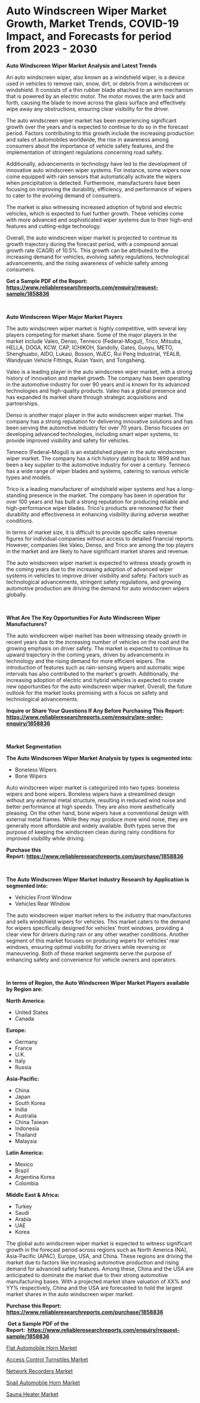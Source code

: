 <p><h1>Auto Windscreen Wiper Market Growth, Market Trends, COVID-19 Impact, and Forecasts for period from 2023 - 2030</h1></p><p><strong>Auto Windscreen Wiper Market Analysis and Latest Trends</strong></p>
<p><p>An auto windscreen wiper, also known as a windshield wiper, is a device used in vehicles to remove rain, snow, dirt, or debris from a windscreen or windshield. It consists of a thin rubber blade attached to an arm mechanism that is powered by an electric motor. The motor moves the arm back and forth, causing the blade to move across the glass surface and effectively wipe away any obstructions, ensuring clear visibility for the driver.</p><p>The auto windscreen wiper market has been experiencing significant growth over the years and is expected to continue to do so in the forecast period. Factors contributing to this growth include the increasing production and sales of automobiles worldwide, the rise in awareness among consumers about the importance of vehicle safety features, and the implementation of stringent regulations concerning road safety.</p><p>Additionally, advancements in technology have led to the development of innovative auto windscreen wiper systems. For instance, some wipers now come equipped with rain sensors that automatically activate the wipers when precipitation is detected. Furthermore, manufacturers have been focusing on improving the durability, efficiency, and performance of wipers to cater to the evolving demand of consumers.</p><p>The market is also witnessing increased adoption of hybrid and electric vehicles, which is expected to fuel further growth. These vehicles come with more advanced and sophisticated wiper systems due to their high-end features and cutting-edge technology.</p><p>Overall, the auto windscreen wiper market is projected to continue its growth trajectory during the forecast period, with a compound annual growth rate (CAGR) of 10.5%. This growth can be attributed to the increasing demand for vehicles, evolving safety regulations, technological advancements, and the rising awareness of vehicle safety among consumers.</p></p>
<p><strong>Get a Sample PDF of the Report:&nbsp; <a href="https://www.reliableresearchreports.com/enquiry/request-sample/1858836">https://www.reliableresearchreports.com/enquiry/request-sample/1858836</a></strong></p>
<p>&nbsp;</p>
<p><strong>Auto Windscreen Wiper Major Market Players</strong></p>
<p><p>The auto windscreen wiper market is highly competitive, with several key players competing for market share. Some of the major players in the market include Valeo, Denso, Tenneco (Federal-Mogul), Trico, Mitsuba, HELLA, DOGA, KCW, CAP, ICHIKOH, Sandolly, Gates, Guoyu, METO, Shenghuabo, AIDO, Lukasi, Bosson, WJEC, Rui Peng Industrial, YEALB, Wandyuan Vehicle Fittings, Ruian Yaxin, and Tongsheng.</p><p>Valeo is a leading player in the auto windscreen wiper market, with a strong history of innovation and market growth. The company has been operating in the automotive industry for over 90 years and is known for its advanced technologies and high-quality products. Valeo has a global presence and has expanded its market share through strategic acquisitions and partnerships.</p><p>Denso is another major player in the auto windscreen wiper market. The company has a strong reputation for delivering innovative solutions and has been serving the automotive industry for over 70 years. Denso focuses on developing advanced technologies, including smart wiper systems, to provide improved visibility and safety for vehicles.</p><p>Tenneco (Federal-Mogul) is an established player in the auto windscreen wiper market. The company has a rich history dating back to 1899 and has been a key supplier to the automotive industry for over a century. Tenneco has a wide range of wiper blades and systems, catering to various vehicle types and models.</p><p>Trico is a leading manufacturer of windshield wiper systems and has a long-standing presence in the market. The company has been in operation for over 100 years and has built a strong reputation for producing reliable and high-performance wiper blades. Trico's products are renowned for their durability and effectiveness in enhancing visibility during adverse weather conditions.</p><p>In terms of market size, it is difficult to provide specific sales revenue figures for individual companies without access to detailed financial reports. However, companies like Valeo, Denso, and Trico are among the top players in the market and are likely to have significant market shares and revenue.</p><p>The auto windscreen wiper market is expected to witness steady growth in the coming years due to the increasing adoption of advanced wiper systems in vehicles to improve driver visibility and safety. Factors such as technological advancements, stringent safety regulations, and growing automotive production are driving the demand for auto windscreen wipers globally.</p></p>
<p>&nbsp;</p>
<p><strong>What Are The Key Opportunities For Auto Windscreen Wiper Manufacturers?</strong></p>
<p><p>The auto windscreen wiper market has been witnessing steady growth in recent years due to the increasing number of vehicles on the road and the growing emphasis on driver safety. The market is expected to continue its upward trajectory in the coming years, driven by advancements in technology and the rising demand for more efficient wipers. The introduction of features such as rain-sensing wipers and automatic wipe intervals has also contributed to the market's growth. Additionally, the increasing adoption of electric and hybrid vehicles is expected to create new opportunities for the auto windscreen wiper market. Overall, the future outlook for the market looks promising with a focus on safety and technological advancements.</p></p>
<p><strong>Inquire or Share Your Questions If Any Before Purchasing This Report: <a href="https://www.reliableresearchreports.com/enquiry/pre-order-enquiry/1858836">https://www.reliableresearchreports.com/enquiry/pre-order-enquiry/1858836</a></strong></p>
<p>&nbsp;</p>
<p><strong>Market Segmentation</strong></p>
<p><strong>The Auto Windscreen Wiper Market Analysis by types is segmented into:</strong></p>
<p><ul><li>Boneless Wipers</li><li>Bone Wipers</li></ul></p>
<p><p>Auto windscreen wiper market is categorized into two types: boneless wipers and bone wipers. Boneless wipers have a streamlined design without any external metal structure, resulting in reduced wind noise and better performance at high speeds. They are also more aesthetically pleasing. On the other hand, bone wipers have a conventional design with external metal frames. While they may produce more wind noise, they are generally more affordable and widely available. Both types serve the purpose of keeping the windscreen clean during rainy conditions for improved visibility while driving.</p></p>
<p><strong>Purchase this Report:&nbsp;<a href="https://www.reliableresearchreports.com/purchase/1858836">https://www.reliableresearchreports.com/purchase/1858836</a></strong></p>
<p>&nbsp;</p>
<p><strong>The Auto Windscreen Wiper Market Industry Research by Application is segmented into:</strong></p>
<p><ul><li>Vehicles Front Window</li><li>Vehicles Rear Window</li></ul></p>
<p><p>The auto windscreen wiper market refers to the industry that manufactures and sells windshield wipers for vehicles. This market caters to the demand for wipers specifically designed for vehicles' front windows, providing a clear view for drivers during rain or any other weather conditions. Another segment of this market focuses on producing wipers for vehicles' rear windows, ensuring optimal visibility for drivers while reversing or maneuvering. Both of these market segments serve the purpose of enhancing safety and convenience for vehicle owners and operators.</p></p>
<p>&nbsp;</p>
<p><strong>In terms of Region, the Auto Windscreen Wiper Market Players available by Region are:</strong></p>
<p>
    <p> <strong> North America: </strong>
        <ul>
            <li>United States</li>
            <li>Canada</li>
        </ul>
        </p> 
    <p> <strong> Europe: </strong>
        <ul>
            <li>Germany</li>
            <li>France</li>
            <li>U.K.</li>
            <li>Italy</li>
            <li>Russia</li>
        </ul>
        </p> 
    <p> <strong> Asia-Pacific: </strong>
        <ul>
            <li>China</li>
            <li>Japan</li>
            <li>South Korea</li>
            <li>India</li>
            <li>Australia</li>
            <li>China Taiwan</li>
            <li>Indonesia</li>
            <li>Thailand</li>
            <li>Malaysia</li>
        </ul>
        </p> 
    <p> <strong> Latin America: </strong>
        <ul>
            <li>Mexico</li>
            <li>Brazil</li>
            <li>Argentina Korea</li>
            <li>Colombia</li>
        </ul>
        </p> 
    <p> <strong> Middle East & Africa: </strong>
        <ul>
            <li>Turkey</li>
            <li>Saudi</li>
            <li>Arabia</li>
            <li>UAE</li>
            <li>Korea</li>
        </ul>
    </p>
    </p>
<p><p>The global auto windscreen wiper market is expected to witness significant growth in the forecast period across regions such as North America (NA), Asia-Pacific (APAC), Europe, USA, and China. These regions are driving the market due to factors like increasing automotive production and rising demand for advanced safety features. Among these, China and the USA are anticipated to dominate the market due to their strong automotive manufacturing bases. With a projected market share valuation of XX% and YY% respectively, China and the USA are forecasted to hold the largest market shares in the auto windscreen wiper market.</p></p>
<p><strong>Purchase this Report: <a href="https://www.reliableresearchreports.com/purchase/1858836">https://www.reliableresearchreports.com/purchase/1858836</a></strong></p>
<p>&nbsp;<strong>Get a Sample PDF of the Report:&nbsp;&nbsp;<a href="https://www.reliableresearchreports.com/enquiry/request-sample/1858836">https://www.reliableresearchreports.com/enquiry/request-sample/1858836</a></strong></p>
<p><strong></strong></p>
<p><p><a href="https://github.com/aliciawhite5576/Market-Research-Report-List-1/blob/main/flat-automobile-horn-market.md">Flat Automobile Horn Market</a></p><p><a href="https://www.linkedin.com/pulse/decoding-access-control-turnstiles-market-deep-dive-latest-jlywe/">Access Control Turnstiles Market</a></p><p><a href="https://www.linkedin.com/pulse/network-recorders-market-challenges-opportunities-growth-pimxe/">Network Recorders Market</a></p><p><a href="https://github.com/marloy8/Market-Research-Report-List-1/blob/main/snail-automobile-horn-market.md">Snail Automobile Horn Market</a></p><p><a href="https://medium.com/@germanwolff65/sauna-heater-market-research-report-its-history-and-forecast-2023-to-2030-ab11a709b7eb">Sauna Heater Market</a></p></p>